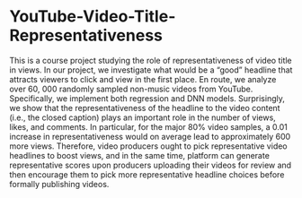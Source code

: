 # YouTube-Video-Title-Representativeness
This is a course project studying the role of representativeness of video title in views. In our project, we investigate what would be a “good” headline that attracts viewers to click and view in the first place. En route, we analyze over 60, 000 randomly sampled non-music videos from YouTube. Specifically,
we implement both regression and DNN models. Surprisingly, we show that the representativeness of the headline to the video content (i.e., the closed caption) plays an important role in the number of views, likes, and comments. In particular, for the major 80% video samples, a 0.01 increase in representativeness would on average lead to approximately 600 more views. Therefore, video producers ought to pick representative video headlines to boost views, and in the same time, platform can generate representative scores upon producers uploading their videos for review and then encourage them to pick more representative headline choices before formally publishing videos.
